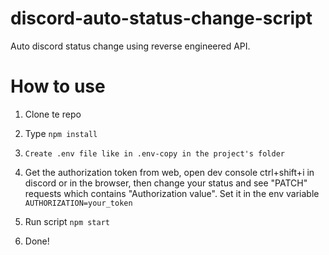# discord-auto-status-change-script
Auto discord status change using reverse engineered API.

# How to use
1. Clone te repo
2. Type `npm install`
3. `Create .env file like in .env-copy in the project's folder`
4. Get the authorization token from web, open dev console ctrl+shift+i in discord or in the browser, then change your status and see "PATCH" requests which contains "Authorization value".
Set it in the env variable `AUTHORIZATION=your_token`
5. Run script `npm start`

6. Done!
